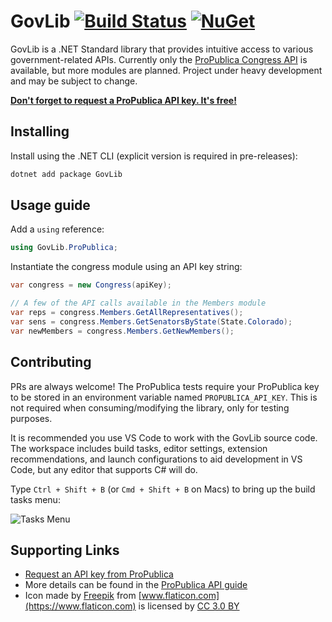 # GovLib [![Build Status](https://travis-ci.org/phil-harmoniq/GovLib.svg?branch=master)](https://travis-ci.org/phil-harmoniq/GovLib) [![NuGet](https://img.shields.io/nuget/v/GovLib.svg)](https://www.nuget.org/packages/GovLib)

GovLib is a .NET Standard library that provides intuitive access to various government-related APIs. Currently only the [ProPublica Congress API](https://www.propublica.org/datastore/api/propublica-congress-api) is available, but more modules are planned. Project under heavy development and may be subject to change.

[**Don't forget to request a ProPublica API key. It's free!**](https://www.propublica.org/datastore/api/propublica-congress-api)

## Installing

Install using the .NET CLI (explicit version is required in pre-releases):

```bash
dotnet add package GovLib
```

## Usage guide

Add a `using` reference:

```c#
using GovLib.ProPublica;
```

Instantiate the congress module using an API key string:

```c#
var congress = new Congress(apiKey);

// A few of the API calls available in the Members module
var reps = congress.Members.GetAllRepresentatives();
var sens = congress.Members.GetSenatorsByState(State.Colorado);
var newMembers = congress.Members.GetNewMembers();
```

## Contributing

PRs are always welcome! The ProPublica tests require your ProPublica key to be stored in an environment variable named `PROPUBLICA_API_KEY`. This is not required when consuming/modifying the library, only for testing purposes.

It is recommended you use VS Code to work with the GovLib source code. The workspace includes build tasks, editor settings, extension recommendations, and launch configurations to aid development in VS Code, but any editor that supports C# will do.

Type `Ctrl + Shift + B` (or `Cmd + Shift + B` on Macs) to bring up the build tasks menu:

![Tasks Menu](https://imgur.com/A70An26.jpg)

## Supporting Links

- [Request an API key from ProPublica](https://www.propublica.org/datastore/api/propublica-congress-api)
- More details can be found in the [ProPublica API guide](https://projects.propublica.org/api-docs/congress-api)
- Icon made by [Freepik](http://www.freepik.com) from [www.flaticon.com](https://www.flaticon.com) is licensed by [CC 3.0 BY](http://creativecommons.org/licenses/by/3.0/)
